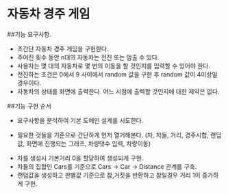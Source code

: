 # 자동차 경주 게임
##기능 요구사항.
* 초간단 자동차 경주 게임을 구현한다.
* 주어진 횟수 동안 n대의 자동차는 전진 또는 멈출 수 있다.
* 사용자는 몇 대의 자동차로 몇 번의 이동을 할 것인지를 입력할 수 있어야 한다.
* 전진하는 조건은 0에서 9 사이에서 random 값을 구한 후 random 값이 4이상일 경우이다.
* 자동차의 상태를 화면에 출력한다. 어느 시점에 출력할 것인지에 대한 제약은 없다.

##기능 구현 순서
* 요구사항을 분석하여 기본 도메인 설계를 시도한다.
 - 필요한 것들을 기준으로 간단하게 먼저 열거해본다. (차, 차들, 거리, 경주시합, 랜덤값, 화면에 진행되는 그래프, 차량댓수 입력, 차량이동)
* 차를 생성시 기본거리 0을 할당하여 생성되게 구현.
* 차들의 집합인 Cars를 기준으로 Cars -> Car -> Distance 관계를 구축.
* 랜덤값을 생성하고 판별값 기준으로 참,거짓을 반환하고 참일경우 거리 1이 증가하게 구현.